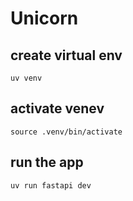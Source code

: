 # Unicorn 


## create virtual env
`uv venv`


## activate venev
`source .venv/bin/activate`

## run the app
`uv run fastapi dev`
